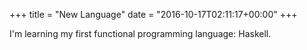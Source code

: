 +++
title = "New Language"
date = "2016-10-17T02:11:17+00:00"
+++

I'm learning my first functional programming language: Haskell.
			
